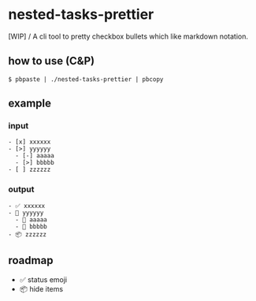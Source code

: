 # nested-tasks-prettier

[WIP] / A cli tool to pretty checkbox bullets which like markdown notation.

## how to use (C&P)

```shell
$ pbpaste | ./nested-tasks-prettier | pbcopy
```

## example

### input

```plain
- [x] xxxxxx
- [>] yyyyyy
  - [-] aaaaa
  - [>] bbbbb
- [ ] zzzzzz
```

### output

```plain
- ✅ xxxxxx
- 🚧 yyyyyy
  - 🛑 aaaaa
  - 🚧 bbbbb
- 📦 zzzzzz
```

## roadmap

- ✅ status emoji
- 📦 hide items

<!--
- [x] decorate status emoji
- [ ] hide nested items
-->
